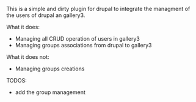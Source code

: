 This is a simple and dirty plugin for drupal to integrate the managment of the users of drupal an gallery3.

What it does:
- Managing all CRUD operation of users in gallery3
- Managing groups associations from drupal to gallery3

What it does not:
- Managing groups creations

TODOS:
- add the group management
